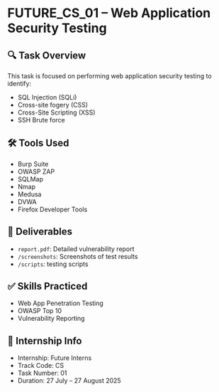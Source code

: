 # FUTURE_CS_01 – Web Application Security Testing

## 🔍 Task Overview
This task is focused on performing web application security testing to identify:
- SQL Injection (SQLi)
- Cross-site fogery (CSS)
- Cross-Site Scripting (XSS)
- SSH Brute force

## 🛠 Tools Used
- Burp Suite
- OWASP ZAP
- SQLMap
- Nmap
- Medusa
- DVWA
- Firefox Developer Tools

## 📄 Deliverables
- `report.pdf`: Detailed vulnerability report
- `/screenshots`: Screenshots of test results
- `/scripts`: testing scripts

## ✅ Skills Practiced
- Web App Penetration Testing
- OWASP Top 10
- Vulnerability Reporting

## 📌 Internship Info
- Internship: Future Interns
- Track Code: CS
- Task Number: 01
- Duration: 27 July – 27 August 2025
